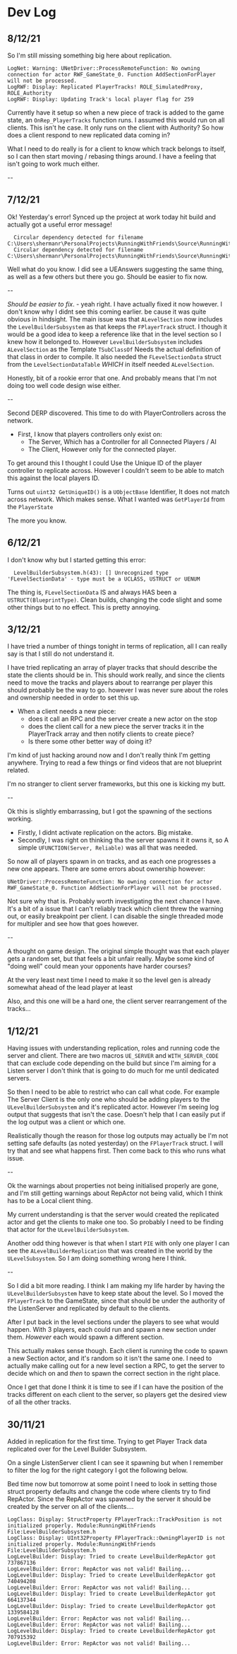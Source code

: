 ﻿# Dev Log

## 8/12/21

So I'm still missing something big here about replication. 

```
LogNet: Warning: UNetDriver::ProcessRemoteFunction: No owning connection for actor RWF_GameState_0. Function AddSectionForPlayer will not be processed.
LogRWF: Display: Replicated PlayerTracks! ROLE_SimulatedProxy, ROLE_Authority
LogRWF: Display: Updating Track's local player flag for 259
```

Currently have it setup so when a new piece of track is added to the game state, an `OnRep_PlayerTracks` function runs. I assumed this would run on all clients. This isn't he case. It only runs on the client with Authority? So how does a client respond to new replicated data coming in?

What I need to do really is for a client to know which track belongs to itself, so I can then start moving / rebasing things around. I have a feeling that isn't going to work much either. 

--

## 7/12/21

Ok! Yesterday's error! Synced up the project at work today hit build and actually got a useful error message!
```
  Circular dependency detected for filename C:\Users\shermanr\PersonalProjects\RunningWithFriends\Source\RunningWithFriends\LevelSection.h!
  Circular dependency detected for filename C:\Users\shermanr\PersonalProjects\RunningWithFriends\Source\RunningWithFriends\LevelSectionsDataTable.h!
```

Well what do you know. I did see a UEAnswers suggesting the same thing, as well as a few others but there you go.
Should be easier to fix now.

--

*Should be easier to fix*. - yeah right. I have actually fixed it now however. 
I don't know why I didnt see this coming earlier. be cause it was quite obvious in hindsight. 
The main issue was that `ALevelSection` now includes the `LevelBuilderSubsystem` as that keeps the `FPlayerTrack` struct.
I though it would be a good idea to keep a reference like that in the level section so I knew how it belonged to.
However `LevelBuilderSubsystem` includes `ALevelSection` as the Template `TSubClassOf` Needs the actual definition of that class in order to compile. It also needed the `FLevelSectionData` struct from the `LevelSectionDataTable` _WHICH_ in itself needed `ALevelSection`. 

Honestly, bit of a rookie error that one. And probably means that I'm not doing too well code design wise either.

--

Second DERP discovered. This time to do with PlayerControllers across the network.

* First, I know that players controllers only exist on:
  * The Server, Which has a Controller for all Connected Players / AI 
  * The Client, However only for the connected player. 
  
To get around this I thought I could Use the Unique ID of the player controller to replicate across. However I couldn't seem to be able to match this against the local players ID.

Turns out `uint32 GetUniqueID()` is a `UObjectBase` Identifier, It does not match across network. Which makes sense. 
What I wanted was `GetPlayerId` from the `PlayerState`

The more you know.

  


## 6/12/21

I don't know why but I started getting this error:

```
  LevelBuilderSubsystem.h(43): [] Unrecognized type 'FLevelSectionData' - type must be a UCLASS, USTRUCT or UENUM
```
The thing is, `FLevelSectionData` IS and always HAS been a `USTRUCT(BlueprintType)`. Clean builds, changing the code slight and some other things but to no effect. 
This is pretty annoying.

## 3/12/21
I have tried a number of things tonight in terms of replication, all I can really say is that I still do not understand it.

I have tried replicating an array of player tracks that should describe the state the clients should be in. This should work really, and since the clients need to move the tracks and players about to rearrange per player this should probably be the way to go. however I was never sure about the roles and ownership needed in order to set this up.

* When a client needs a new piece:
  * does it call an RPC and the server create a new actor on the stop
  * does the client call for a new piece the server tracks it in the PlayerTrack array and then notify clients to create piece?
  * Is there some other better way of doing it?

I'm kind of just hacking around now and I don't really think I'm getting anywhere. Trying to read a few things or find videos that are not blueprint related.

I'm no stranger to client server frameworks, but this one is kicking my butt.

--

Ok this is slightly embarrassing, but I got the spawning of the sections working.

* Firstly, I didnt activate replication on the actors. Big mistake. 
* Secondly, I was right on thinking tha the server spawns it it owns it, so A simple `UFUNCTION(Server, Reliable)` was all that was needed. 

So now all of players spawn in on tracks, and as each one progresses a new one appears. 
There are some errors about ownership however: 

``` 
UNetDriver::ProcessRemoteFunction: No owning connection for actor RWF_GameState_0. Function AddSectionForPlayer will not be processed.
```

Not sure why that is. Probably worth investigating the next chance I have. It's a bit of a issue that I can't reliably track which client threw the warning out, or easily breakpoint per client. I can disable the single threaded mode for multipler and see how that goes however. 


-- 

A thought on game design. The original simple thought was that each player gets a random set, but that feels a bit unfair really. Maybe some kind of "doing well" could mean your opponents have harder courses?

At the very least next time I need to make it so the level gen is already somewhat ahead of the lead player at least

Also, and this one will be a hard one, the client server rearrangement of the tracks...

## 1/12/21
Having issues with understanding replication, roles and running code the server and client.
There are two macros `UE_SERVER` and `WITH_SERVER_CODE` that can exclude code depending on the build but since I'm aiming
for a Listen server I don't think that is going to do much for me until dedicated servers.

So then I need to be able to restrict who can call what code. For example The Server Client is the only one who should be adding players to the `ULevelBuilderSubsystem` and it's replicated actor. However I'm seeing log output that suggests that isn't the case. Doesn't help that I can easily put if the log output was a client or which one.

Realistically though the reason for those log outputs may actually be I'm not setting safe defaults (as noted yesterday) on the `FPlayerTrack` struct. I will try that and see what happens first. Then come back to this who runs what issue.

-- 

Ok the warnings about properties not being initialised properly are gone, and I'm still getting warnings about RepActor not being valid, which I think has to be a Local client thing.

My current understanding is that the server would created the replicated actor and get the clients to make one too. So probably I need to be finding that actor for the `ULevelBuilderSubsystem`. 

Another odd thing however is that when I start `PIE` with only one player I can see the `ALevelBuilderReplication` that was created in the world by the `ULevelSubsystem`. So I am doing something wrong here I think.

--

So I did a bit more reading. I think I am making my life harder by having the `ULevelBuilderSubsystem` have to keep state about the level. So I moved the `FPlayerTrack` to the GameState, since that should be under the authority of the ListenServer and replicated by default to the clients. 

After I put back in the level sections under the players to see what would happen.
With 3 players, each could run and spawn a new section under them. _However_ each would spawn a different section.

This actually makes sense though. Each client is running the code to spawn a new Section actor, and it's random so it isn't the same one. I need to actually make calling out for a new level section a RPC, to get the server to decide which on and _then_ to spawn the correct section in the right place.

Once I get that done I think it is time to see if I can have the position of the tracks different on each client to the server, so players get the desired view of all the other tracks. 

## 30/11/21

Added in replication for the first time. Trying to get Player Track data replicated over for the Level Builder
Subsystem. 

On a single ListenServer client I can see it spawning but when I remember to filter the log for the right category
I got the following below. 

Bed time now but tomorrow at some point I need to look in setting those struct property defaults and change the code
where clients try to find RepActor. Since the RepActor was spawned by the server it should be created by the server on
all of the clients....


```
LogClass: Display: StructProperty FPlayerTrack::TrackPosition is not initialized properly. Module:RunningWithFriends File:LevelBuilderSubsystem.h
LogClass: Display: UInt32Property FPlayerTrack::OwningPlayerID is not initialized properly. Module:RunningWithFriends File:LevelBuilderSubsystem.h
LogLevelBuilder: Display: Tried to create LevelBuilderRepActor got 737867136
LogLevelBuilder: Error: RepActor was not valid! Bailing...
LogLevelBuilder: Display: Tried to create LevelBuilderRepActor got 740494208
LogLevelBuilder: Error: RepActor was not valid! Bailing...
LogLevelBuilder: Display: Tried to create LevelBuilderRepActor got 664137344
LogLevelBuilder: Display: Tried to create LevelBuilderRepActor got 1339584128
LogLevelBuilder: Error: RepActor was not valid! Bailing...
LogLevelBuilder: Error: RepActor was not valid! Bailing...
LogLevelBuilder: Display: Tried to create LevelBuilderRepActor got 707915392
LogLevelBuilder: Error: RepActor was not valid! Bailing...
````
